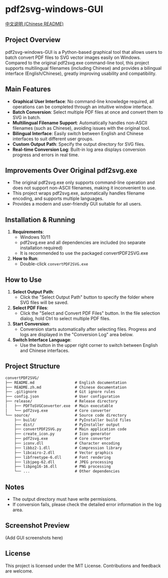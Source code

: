 # pdf2svg-windows-GUI

[中文说明 (Chinese README)](README.zh.md)

## Project Overview
pdf2svg-windows-GUI is a Python-based graphical tool that allows users to batch convert PDF files to SVG vector images easily on Windows. Compared to the original pdf2svg.exe command-line tool, this project supports multilingual filenames (including Chinese) and provides a bilingual interface (English/Chinese), greatly improving usability and compatibility.

## Main Features
- **Graphical User Interface**: No command-line knowledge required, all operations can be completed through an intuitive window interface.
- **Batch Conversion**: Select multiple PDF files at once and convert them to SVG in batch.
- **Multilingual Filename Support**: Automatically handles non-ASCII filenames (such as Chinese), avoiding issues with the original tool.
- **Bilingual Interface**: Easily switch between English and Chinese interfaces to suit different user groups.
- **Custom Output Path**: Specify the output directory for SVG files.
- **Real-time Conversion Log**: Built-in log area displays conversion progress and errors in real time.

## Improvements Over Original pdf2svg.exe
- The original pdf2svg.exe only supports command-line operation and does not support non-ASCII filenames, making it inconvenient to use.
- This project wraps pdf2svg.exe, automatically handles filename encoding, and supports multiple languages.
- Provides a modern and user-friendly GUI suitable for all users.

## Installation & Running
1. **Requirements**:
   - Windows 10/11
   - pdf2svg.exe and all dependencies are included (no separate installation required)
   - It is recommended to use the packaged convertPDF2SVG.exe
2. **How to Run**:
   - Double-click `convertPDF2SVG.exe`

## How to Use
1. **Select Output Path**:
   - Click the "Select Output Path" button to specify the folder where SVG files will be saved.
2. **Select PDF Files**:
   - Click the "Select and Convert PDF Files" button. In the file selection dialog, hold Ctrl to select multiple PDF files.
3. **Start Conversion**:
   - Conversion starts automatically after selecting files. Progress and logs are displayed in the "Conversion Log" area below.
4. **Switch Interface Language**:
   - Use the button in the upper right corner to switch between English and Chinese interfaces.

## Project Structure

```markdown
convertPDF2SVG/
├── README.md                  # English documentation
├── README.zh.md               # Chinese documentation
├── .gitignore                 # Git ignore rules
├── config.json                # User configuration
├── release/                   # Release directory
│   ├── PDFToSVGConverter.exe  # Main executable
│   └── pdf2svg.exe            # Core converter
└── source/                    # Source code directory
    ├── build/                 # PyInstaller build files
    ├── dist/                  # PyInstaller output
    ├── convertPDF2SVG.py      # Main application code
    ├── create_icon.py         # Icon generator
    ├── pdf2svg.exe            # Core converter 
    ├── iconv.dll              # Character encoding
    ├── libbz2-1.dll           # Compression library
    ├── libcairo-2.dll         # Vector graphics
    ├── libfreetype-6.dll      # Font rendering
    ├── libjpeg-62.dll         # JPEG processing
    ├── libpng16-16.dll        # PNG processing
    └── ...                    # Other dependencies
```

## Notes
- The output directory must have write permissions.
- If conversion fails, please check the detailed error information in the log area.

## Screenshot Preview
(Add GUI screenshots here)

## License
This project is licensed under the MIT License. Contributions and feedback are welcome.